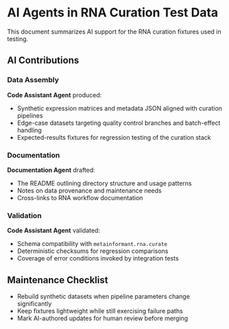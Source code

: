 # AI Agents in RNA Curation Test Data

This document summarizes AI support for the RNA curation fixtures used in testing.

## AI Contributions

### Data Assembly
**Code Assistant Agent** produced:
- Synthetic expression matrices and metadata JSON aligned with curation pipelines
- Edge-case datasets targeting quality control branches and batch-effect handling
- Expected-results fixtures for regression testing of the curation stack

### Documentation
**Documentation Agent** drafted:
- The README outlining directory structure and usage patterns
- Notes on data provenance and maintenance needs
- Cross-links to RNA workflow documentation

### Validation
**Code Assistant Agent** validated:
- Schema compatibility with `metainformant.rna.curate`
- Deterministic checksums for regression comparisons
- Coverage of error conditions invoked by integration tests

## Maintenance Checklist
- Rebuild synthetic datasets when pipeline parameters change significantly
- Keep fixtures lightweight while still exercising failure paths
- Mark AI-authored updates for human review before merging

